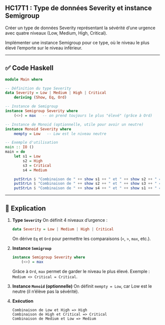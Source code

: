 ## HC17T1 : Type de données Severity et instance Semigroup

Créer un type de données Severity représentant la sévérité d’une urgence avec quatre niveaux (Low, Medium, High, Critical).

Implémenter une instance Semigroup pour ce type, où le niveau le plus élevé l’emporte sur le niveau inférieur.

---

## ✅ Code Haskell

```haskell
module Main where

-- Définition du type Severity
data Severity = Low | Medium | High | Critical
    deriving (Show, Eq, Ord)

-- Instance de Semigroup
instance Semigroup Severity where
    (<>) = max   -- on prend toujours le plus "élevé" (grâce à Ord)

-- Instance de Monoid (optionnelle, utile pour avoir un neutre)
instance Monoid Severity where
    mempty = Low   -- Low est le niveau neutre

-- Exemple d'utilisation
main :: IO ()
main = do
    let s1 = Low
        s2 = High
        s3 = Critical
        s4 = Medium

    putStrLn $ "Combinaison de " ++ show s1 ++ " et " ++ show s2 ++ " => " ++ show (s1 <> s2)
    putStrLn $ "Combinaison de " ++ show s2 ++ " et " ++ show s3 ++ " => " ++ show (s2 <> s3)
    putStrLn $ "Combinaison de " ++ show s4 ++ " et " ++ show s1 ++ " => " ++ show (s4 <> s1)
```

---

## 📝 Explication

1. **Type `Severity`**
   On définit 4 niveaux d’urgence :

   ```haskell
   data Severity = Low | Medium | High | Critical
   ```

   On dérive `Eq` et `Ord` pour permettre les comparaisons (`<`, `>`, `max`, etc.).

2. **Instance `Semigroup`**

   ```haskell
   instance Semigroup Severity where
       (<>) = max
   ```

   Grâce à `Ord`, `max` permet de garder le niveau le plus élevé.
   Exemple : `Medium <> Critical = Critical`.

3. **Instance `Monoid` (optionnelle)**
   On définit `mempty = Low`, car Low est le neutre (il n’élève pas la sévérité).

4. **Exécution**

   ```
   Combinaison de Low et High => High
   Combinaison de High et Critical => Critical
   Combinaison de Medium et Low => Medium
   ```
